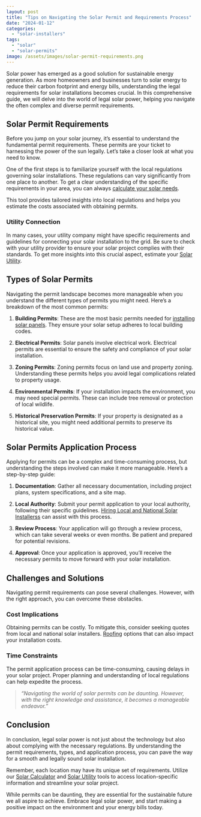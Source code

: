 ```yaml
---
layout: post
title: "Tips on Navigating the Solar Permit and Requirements Process"
date: "2024-01-12"
categories: 
  - "solar-installers"
tags: 
  - "solar"
  - "solar-permits"
image: /assets/images/solar-permit-requirements.png
---
```


Solar power has emerged as a good solution for sustainable energy generation. As more homeowners and businesses turn to solar energy to reduce their carbon footprint and energy bills, understanding the legal requirements for solar installations becomes crucial. In this comprehensive guide, we will delve into the world of legal solar power, helping you navigate the often complex and diverse permit requirements.

## Solar Permit Requirements

Before you jump on your solar journey, it’s essential to understand the fundamental permit requirements. These permits are your ticket to harnessing the power of the sun legally. Let’s take a closer look at what you need to know.

One of the first steps is to familiarize yourself with the local regulations governing solar installations. These regulations can vary significantly from one place to another. To get a clear understanding of the specific requirements in your area, you can always [calculate your solar needs](/solar-calculator/).

This tool provides tailored insights into local regulations and helps you estimate the costs associated with obtaining permits.

### Utility Connection

In many cases, your utility company might have specific requirements and guidelines for connecting your solar installation to the grid. Be sure to check with your utility provider to ensure your solar project complies with their standards. To get more insights into this crucial aspect, estimate your [Solar Utility](/solar-calculator/).

## Types of Solar Permits

Navigating the permit landscape becomes more manageable when you understand the different types of permits you might need. Here’s a breakdown of the most common permits:

1. **Building Permits**: These are the most basic permits needed for [installing solar panels](/solar-panel-installation-step-by-step-guide/). They ensure your solar setup adheres to local building codes.

3. **Electrical Permits**: Solar panels involve electrical work. Electrical permits are essential to ensure the safety and compliance of your solar installation.

5. **Zoning Permits**: Zoning permits focus on land use and property zoning. Understanding these permits helps you avoid legal complications related to property usage.

7. **Environmental Permits**: If your installation impacts the environment, you may need special permits. These can include tree removal or protection of local wildlife.

9. **Historical Preservation Permits**: If your property is designated as a historical site, you might need additional permits to preserve its historical value.

## Solar Permits Application Process

Applying for permits can be a complex and time-consuming process, but understanding the steps involved can make it more manageable. Here’s a step-by-step guide:

1. **Documentation**: Gather all necessary documentation, including project plans, system specifications, and a site map.

3. **Local Authority**: Submit your permit application to your local authority, following their specific guidelines. [Hiring Local and National Solar Installerss](/local-and-national-solar-installers-pros-and-cons/) can assist with this process.

5. **Review Process**: Your application will go through a review process, which can take several weeks or even months. Be patient and prepared for potential revisions.

7. **Approval**: Once your application is approved, you’ll receive the necessary permits to move forward with your solar installation.

## Challenges and Solutions

Navigating permit requirements can pose several challenges. However, with the right approach, you can overcome these obstacles.

### Cost Implications

Obtaining permits can be costly. To mitigate this, consider seeking quotes from local and national solar installers. [Roofing](/roofing-services/) options that can also impact your installation costs.

### Time Constraints

The permit application process can be time-consuming, causing delays in your solar project. Proper planning and understanding of local regulations can help expedite the process.

> _“Navigating the world of solar permits can be daunting. However, with the right knowledge and assistance, it becomes a manageable endeavor.”_

## Conclusion

In conclusion, legal solar power is not just about the technology but also about complying with the necessary regulations. By understanding the permit requirements, types, and application process, you can pave the way for a smooth and legally sound solar installation.

Remember, each location may have its unique set of requirements. Utilize our [Solar Calculator](/solar-calculator/) and [Solar Utility](/solar-calculator/) tools to access location-specific information and streamline your solar project.

While permits can be daunting, they are essential for the sustainable future we all aspire to achieve. Embrace legal solar power, and start making a positive impact on the environment and your energy bills today.

